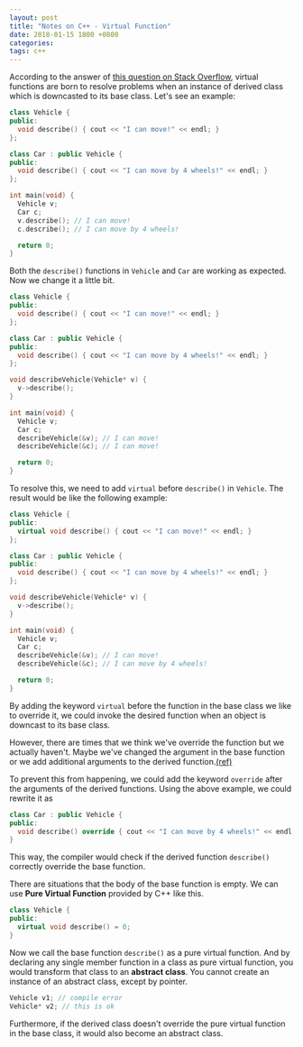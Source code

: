 ```yaml
---
layout: post
title: "Notes on C++ - Virtual Function"
date: 2018-01-15 1800 +0800
categories:
tags: c++
---
```


According to the answer of [this question on Stack Overflow](https://stackoverflow.com/questions/2391679/why-do-we-need-virtual-functions-in-c), virtual functions are born to resolve problems when an instance of derived class which is downcasted to its base class. Let's see an example:

``` c++
class Vehicle {
public:
  void describe() { cout << "I can move!" << endl; }
};

class Car : public Vehicle {
public:
  void describe() { cout << "I can move by 4 wheels!" << endl; }
};

int main(void) {
  Vehicle v;
  Car c;
  v.describe(); // I can move!
  c.describe(); // I can move by 4 wheels!

  return 0;
}
```

Both the ```describe()``` functions in ```Vehicle``` and ```Car``` are working as expected. Now we change it a little bit.

``` c++
class Vehicle {
public:
  void describe() { cout << "I can move!" << endl; }
};

class Car : public Vehicle {
public:
  void describe() { cout << "I can move by 4 wheels!" << endl; }
};

void describeVehicle(Vehicle* v) {
  v->describe();
}

int main(void) {
  Vehicle v;
  Car c;
  describeVehicle(&v); // I can move!
  describeVehicle(&c); // I can move!

  return 0;
}
```

To resolve this, we need to add ```virtual``` before ```describe()``` in ```Vehicle```. The result would be like the following example:


``` c++
class Vehicle {
public:
  virtual void describe() { cout << "I can move!" << endl; }
};

class Car : public Vehicle {
public:
  void describe() { cout << "I can move by 4 wheels!" << endl; }
};

void describeVehicle(Vehicle* v) {
  v->describe();
}

int main(void) {
  Vehicle v;
  Car c;
  describeVehicle(&v); // I can move!
  describeVehicle(&c); // I can move by 4 wheels!

  return 0;
}
```

By adding the keyword ```virtual``` before the function in the base class we like to override it, we could invoke the desired function when an object is downcast to its base class.

However, there are times that we think we've override the function but we actually haven't. Maybe we've changed the argument in the base function or we add additional arguments to the derived function.[(ref)](https://stackoverflow.com/questions/39932391/virtual-override-or-both-c)

To prevent this from happening, we could add the keyword ```override``` after the arguments of the derived functions. Using the above example, we could rewrite it as
``` c++
class Car : public Vehicle {
public:
  void describe() override { cout << "I can move by 4 wheels!" << endl; }
}
```

This way, the compiler would check if the derived function ```describe()``` correctly override the base function.

There are situations that the body of the base function is empty. We can use **Pure Virtual Function** provided by C++ like this.
``` c++
class Vehicle {
public:
  virtual void describe() = 0;
}
```

Now we call the base function ```describe()``` as a pure virtual function. And by declaring any single member function in a class as pure virtual function, you would transform that class to an **abstract class**. You cannot create an instance of an abstract class, except by pointer.
``` c++
Vehicle v1; // compile error
Vehicle* v2; // this is ok
```

Furthermore, if the derived class doesn't override the pure virtual function in the base class, it would also become an abstract class.
